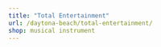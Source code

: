 ```yaml
---
title: "Total Entertainment"
url: /daytona-beach/total-entertainment/
shop: musical instrument
---
```

